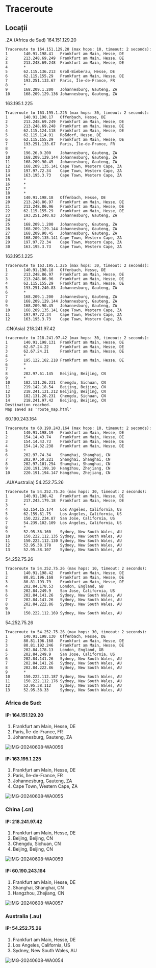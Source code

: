 # Traceroute

## Locații

 .ZA (Africa de Sud)
 164.151.129.20 
 
    Traceroute to 164.151.129.20 (max hops: 10, timeout: 2 seconds):
    1       140.91.198.41   Frankfurt am Main, Hesse, DE
    2       213.248.69.249  Frankfurt am Main, Hesse, DE
    3       213.248.69.248  Frankfurt am Main, Hesse, DE
    4       *
    5       62.115.136.213  Groß-Bieberau, Hesse, DE
    6       62.115.155.29   Frankfurt am Main, Hesse, DE
    7       193.251.133.67  Paris, Île-de-France, FR
    8       *
    9       168.209.1.200   Johannesburg, Gauteng, ZA
    10      168.209.129.136 Johannesburg, Gauteng, ZA

163.195.1.225

    Traceroute to 163.195.1.225 (max hops: 30, timeout: 2 seconds):
    1       140.91.198.17   Offenbach, Hesse, DE
    2       213.248.69.249  Frankfurt am Main, Hesse, DE
    3       213.248.69.248  Frankfurt am Main, Hesse, DE
    4       62.115.124.118  Frankfurt am Main, Hesse, DE
    5       62.115.114.91   Roßdorf, Hesse, DE
    6       62.115.155.29   Frankfurt am Main, Hesse, DE
    7       193.251.133.67  Paris, Île-de-France, FR
    8       *
    9       196.26.0.200    Johannesburg, Gauteng, ZA
    10      168.209.129.144 Johannesburg, Gauteng, ZA
    11      168.209.90.45   Johannesburg, Gauteng, ZA
    12      168.209.135.141 Cape Town, Western Cape, ZA
    13      197.97.72.34    Cape Town, Western Cape, ZA
    14      163.195.3.73    Cape Town, Western Cape, ZA
    15      *
    16      *
    17      *
    18      *
    19      140.91.198.18   Offenbach, Hesse, DE
    20      213.248.86.97   Frankfurt am Main, Hesse, DE
    21      213.248.86.96   Frankfurt am Main, Hesse, DE
    22      62.115.155.29   Frankfurt am Main, Hesse, DE
    23      193.251.240.83  Johannesburg, Gauteng, ZA
    24      *
    25      168.209.1.200   Johannesburg, Gauteng, ZA
    26      168.209.129.144 Johannesburg, Gauteng, ZA
    27      168.209.90.45   Johannesburg, Gauteng, ZA
    28      168.209.135.141 Cape Town, Western Cape, ZA
    29      197.97.72.34    Cape Town, Western Cape, ZA
    30      163.195.3.73    Cape Town, Western Cape, ZA
163.195.1.225

    Traceroute to 163.195.1.225 (max hops: 30, timeout: 2 seconds):
    1       140.91.198.18   Offenbach, Hesse, DE
    2       213.248.86.97   Frankfurt am Main, Hesse, DE
    3       213.248.86.96   Frankfurt am Main, Hesse, DE
    4       62.115.155.29   Frankfurt am Main, Hesse, DE
    5       193.251.240.83  Johannesburg, Gauteng, ZA
    6       *
    7       168.209.1.200   Johannesburg, Gauteng, ZA
    8       168.209.129.144 Johannesburg, Gauteng, ZA
    9       168.209.90.45   Johannesburg, Gauteng, ZA
    10      168.209.135.141 Cape Town, Western Cape, ZA
    11      197.97.72.34    Cape Town, Western Cape, ZA
    12      163.195.3.73    Cape Town, Western Cape, ZA

 .CN(Asia)
 218.241.97.42


    traceroute to 218.241.97.42 (max hops: 30, timeout: 2 seconds):
    1       140.91.198.131  Frankfurt am Main, Hesse, DE
    2       62.67.24.22     Frankfurt am Main, Hesse, DE
    3       62.67.24.21     Frankfurt am Main, Hesse, DE
    4       *
    5       195.122.182.218 Frankfurt am Main, Hesse, DE
    6       *
    7       *
    8       202.97.61.145   Beijing, Beijing, CN
    9       *
    10      182.131.26.231  Chengdu, Sichuan, CN
    11      219.142.18.54   Beijing, Beijing, CN
    12      218.241.121.212 Beijing, Beijing, CN
    13      182.131.26.231  Chengdu, Sichuan, CN
    14      218.241.97.42   Beijing, Beijing, CN
    Destination reached.
    Map saved as 'route_map.html'
60.190.243.164

    Traceroute to 60.190.243.164 (max hops: 10, timeout: 2 seconds):
    1       140.91.198.19   Frankfurt am Main, Hesse, DE
    2       154.14.43.74    Frankfurt am Main, Hesse, DE
    3       154.14.43.73    Frankfurt am Main, Hesse, DE
    4       154.14.32.238   Frankfurt am Main, Hesse, DE
    5       *
    6       202.97.74.34    Shanghai, Shanghai, CN
    7       202.97.50.221   Shanghai, Shanghai, CN
    8       202.97.101.254  Shanghai, Shanghai, CN
    9       220.191.199.10  Hangzhou, Zhejiang, CN
    10      220.191.194.147 Hangzhou, Zhejiang, CN

 .AU(Australia)
 54.252.75.26

    Traceroute to 54.252.75.26 (max hops: 30, timeout: 2 seconds):
    1       140.91.198.42   Frankfurt am Main, Hesse, DE
    2       217.243.179.18  Frankfurt am Main, Hesse, DE
    3       *
    4       62.154.15.174   Los Angeles, California, US
    5       62.159.61.75    Los Angeles, California, US
    6       150.222.234.87  San Jose, California, US
    7       54.239.102.109  Los Angeles, California, US
    8       *
    9       52.95.36.160    Sydney, New South Wales, AU
    10      150.222.112.135 Sydney, New South Wales, AU
    11      150.222.112.130 Sydney, New South Wales, AU
    12      52.95.38.178    Sydney, New South Wales, AU
    13      52.95.38.107    Sydney, New South Wales, AU
54.252.75.26

    Traceroute to 54.252.75.26 (max hops: 10, timeout: 2 seconds):
    1       140.91.198.42   Frankfurt am Main, Hesse, DE
    2       80.81.196.168   Frankfurt am Main, Hesse, DE
    3       80.81.193.79    Frankfurt am Main, Hesse, DE
    4       202.84.178.53   London, England, GB
    5       202.84.249.9    San Jose, California, US
    6       202.84.141.26   Sydney, New South Wales, AU
    7       202.84.141.26   Sydney, New South Wales, AU
    8       202.84.222.86   Sydney, New South Wales, AU
    9       *
    10      150.222.112.169 Sydney, New South Wales, AU

54.252.75.26

    Traceroute to 54.252.75.26 (max hops: 30, timeout: 2 seconds):
    1       140.91.198.130  Offenbach, Hesse, DE
    2       80.81.196.168   Frankfurt am Main, Hesse, DE
    3       80.81.192.246   Frankfurt am Main, Hesse, DE
    4       202.84.178.13   London, England, GB
    5       202.84.249.9    San Jose, California, US
    6       202.84.141.26   Sydney, New South Wales, AU
    7       202.84.141.26   Sydney, New South Wales, AU
    8       202.84.222.86   Sydney, New South Wales, AU
    9       *
    10      150.222.112.187 Sydney, New South Wales, AU
    11      150.222.112.176 Sydney, New South Wales, AU
    12      52.95.38.112    Sydney, New South Wales, AU
    13      52.95.38.33     Sydney, New South Wales, AU

### Africa de Sud:
#### IP: 164.151.129.20
1. Frankfurt am Main, Hesse, DE 
2.  Paris, Île-de-France, FR 
3. Johannesburg, Gauteng, ZA

![IMG-20240608-WA0056](https://github.com/curs-retele-2024/proiect-retele-2024-mazarbord/assets/126869724/f4e5f011-1b89-4d21-ae51-5e1157dad68e)


#### IP: 163.195.1.225 
1. Frankfurt am Main, Hesse, DE 
2. Paris, Île-de-France, FR 
3. Johannesburg, Gauteng, ZA 
4. Cape Town, Western Cape, ZA

![IMG-20240608-WA0055](https://github.com/curs-retele-2024/proiect-retele-2024-mazarbord/assets/126869724/fb0dd7ce-0522-4692-ab14-65be0d9552f5)

### China (.cn) 
#### IP: 218.241.97.42 
1. Frankfurt am Main, Hesse, DE 
2. Beijing, Beijing, CN 
3. Chengdu, Sichuan, CN 
4. Beijing, Beijing, CN

![IMG-20240608-WA0059](https://github.com/curs-retele-2024/proiect-retele-2024-mazarbord/assets/126869724/faa01657-a58a-4f30-a9bd-cd6894dee84c)

#### IP: 60.190.243.164 
1. Frankfurt am Main, Hesse, DE 
2.  Shanghai, Shanghai, CN 
3. Hangzhou, Zhejiang, CN

![IMG-20240608-WA0057](https://github.com/curs-retele-2024/proiect-retele-2024-mazarbord/assets/126869724/d1de22a5-8136-4c60-b0b8-56d92a7636cf)

### Australia (.au) 
#### IP: 54.252.75.26 
1. Frankfurt am Main, Hesse, DE 
2. Los Angeles, California, US 
3. Sydney, New South Wales, AU

![IMG-20240608-WA0054](https://github.com/curs-retele-2024/proiect-retele-2024-mazarbord/assets/126869724/6b335fbd-b89e-4b62-90e7-3374cbc020b9)




 

    
